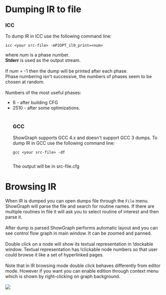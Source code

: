 # Dumping IR to file #
### ICC ###

To dump IR in ICC use the following command line:
```
icc <your src-file> -mP2OPT_il0_print=<num>
```
where _num_ is a phase number.<br>
<b>Stderr</b> is used as the output stream.<br>
<br>
If <i>num</i> = -1 then the dump will be printed after each phase.<br>
Phase numbering isn't successive, the numbers of phases seem to be chosen at random.<br>
<br>
Numbers of the most useful phases:<br>
<ul><li>6    - after building CFG<br>
</li><li>2510 - after some optimizations.<br>
<br>
<h3>GCC</h3>
ShowGraph supports GCC 4.x and doesn't support GCC 3 dumps. To dump IR in GCC use the following command line:<br>
<pre><code>gcc &lt;your src-file&gt; -df<br>
</code></pre>
The output will be in src-file.cfg</li></ul>

<h1>Browsing IR</h1>
When IR is dumped you can open dumps file through the <code>File</code> menu. ShowGraph will parse the file and search for routine names. If there are multiple routines in file it will ask you to select routine of interest and then parse it.<br>
<br>
After dump is parsed ShowGraph performs automatic layout and you can see control flow graph in main window. It can be zoomed and panned.<br>
<br>
Double click on a node will show its textual representation in !dockable window. Textual representation has !clickable node numbers so that user could browse it like a set of hyperlinked pages.<br>
<br>
Note that in IR browsing mode double click behaves differently from editor mode. However if you want you can enable edition through context menu which is shown by right-clicking on graph background.<br>
<br>
<img src='http://i43.tinypic.com/34isu3t.jpg' />